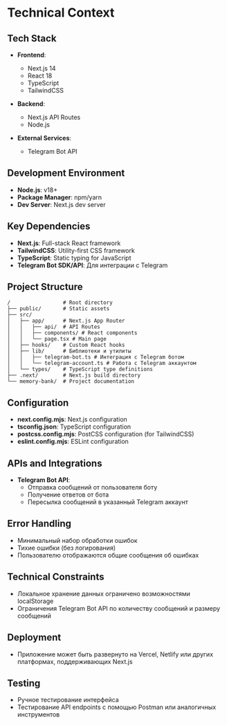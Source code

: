 # Technical Context

## Tech Stack
- **Frontend**: 
  - Next.js 14
  - React 18
  - TypeScript
  - TailwindCSS
  
- **Backend**: 
  - Next.js API Routes
  - Node.js

- **External Services**:
  - Telegram Bot API

## Development Environment
- **Node.js**: v18+
- **Package Manager**: npm/yarn
- **Dev Server**: Next.js dev server

## Key Dependencies
- **Next.js**: Full-stack React framework
- **TailwindCSS**: Utility-first CSS framework
- **TypeScript**: Static typing for JavaScript
- **Telegram Bot SDK/API**: Для интеграции с Telegram

## Project Structure
```
/                 # Root directory
├── public/       # Static assets
├── src/
│   ├── app/      # Next.js App Router
│   │   ├── api/  # API Routes
│   │   ├── components/ # React components
│   │   └── page.tsx # Main page
│   ├── hooks/    # Custom React hooks
│   ├── lib/      # Библиотеки и утилиты
│   │   ├── telegram-bot.ts # Интеграция с Telegram ботом
│   │   └── telegram-account.ts # Работа с Telegram аккаунтом
│   └── types/    # TypeScript type definitions
├── .next/        # Next.js build directory
└── memory-bank/  # Project documentation
```

## Configuration
- **next.config.mjs**: Next.js configuration
- **tsconfig.json**: TypeScript configuration
- **postcss.config.mjs**: PostCSS configuration (for TailwindCSS)
- **eslint.config.mjs**: ESLint configuration

## APIs and Integrations
- **Telegram Bot API**:
  - Отправка сообщений от пользователя боту
  - Получение ответов от бота
  - Пересылка сообщений в указанный Telegram аккаунт

## Error Handling
- Минимальный набор обработки ошибок
- Тихие ошибки (без логирования)
- Пользователю отображаются общие сообщения об ошибках

## Technical Constraints
- Локальное хранение данных ограничено возможностями localStorage
- Ограничения Telegram Bot API по количеству сообщений и размеру сообщений

## Deployment
- Приложение может быть развернуто на Vercel, Netlify или других платформах, поддерживающих Next.js

## Testing
- Ручное тестирование интерфейса
- Тестирование API endpoints с помощью Postman или аналогичных инструментов 